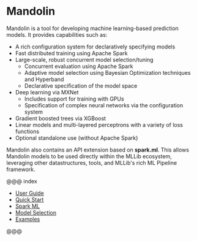 Mandolin
========

Mandolin is a tool for developing machine learning-based prediction models. It provides capabilities
such as:

* A rich configuration system for declaratively specifying models
* Fast distributed training using Apache Spark
* Large-scale, robust concurrent model selection/tuning
    * Concurrent evaluation using Apache Spark
    * Adaptive model selection using Bayesian Optimization techniques and Hyperband
    * Declarative specification of the model space
* Deep learning via MXNet
    * Includes support for training with GPUs
    * Specification of complex neural networks via the configuration system
 * Gradient boosted trees via XGBoost
 * Linear models and multi-layered perceptrons with a variety of loss functions
 * Optional standalone use (without Apache Spark)

Mandolin also contains an API extension based on **spark.ml**.
This allows Mandolin models to be used directly within the MLLib ecosystem, leveraging
other datastructures, tools, and MLLib's rich ML Pipeline framework.

@@@ index

* [User Guide](user-guide/index.md)
* [Quick Start](quick-start/linear-classifier.md)
* [Spark ML](spark-ml/index.md)
* [Model Selection](model-selection/mselect.md)
* [Examples](examples/index.md)

@@@